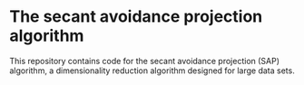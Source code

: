 # The secant avoidance projection algorithm
This repository contains code for the secant avoidance projection (SAP) algorithm, a dimensionality reduction algorithm designed for large data sets.
